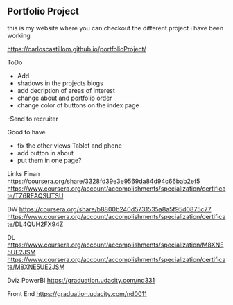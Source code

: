 ## Portfolio Project

this is my website where you can checkout the different project i have been working

https://carloscastillom.github.io/portfolioProject/

ToDo
- Add 
- shadows in the projects blogs
- add decription of areas of interest
- change about and portfolio order
- change color of buttons on the index page



-Send to recruiter

Good to have
- fix the other views Tablet and phone
- add button in about
- put them in one page? 


Links
Finan https://coursera.org/share/3328fd39e3e9569da84d94c66bab2ef5
https://www.coursera.org/account/accomplishments/specialization/certificate/TZ6REAQSUTSU

DW https://coursera.org/share/b8800b240d5731535a8a5f95d0875c77
https://www.coursera.org/account/accomplishments/specialization/certificate/DL4QUH2FX94Z

DL
https://www.coursera.org/account/accomplishments/specialization/M8XNE5UE2JSM
https://www.coursera.org/account/accomplishments/specialization/certificate/M8XNE5UE2JSM

Dviz PowerBI
https://graduation.udacity.com/nd331

Front End
https://graduation.udacity.com/nd0011





